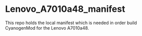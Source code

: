 # Lenovo_A7010a48_manifest

This repo holds the local manifest which is needed in order build CyanogenMod for the Lenovo A7010a48.
